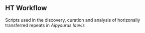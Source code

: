 ## HT Workflow
Scripts used in the discovery, curation and analysis of horizonally transferred repeats in _Aipysurus laevis_
